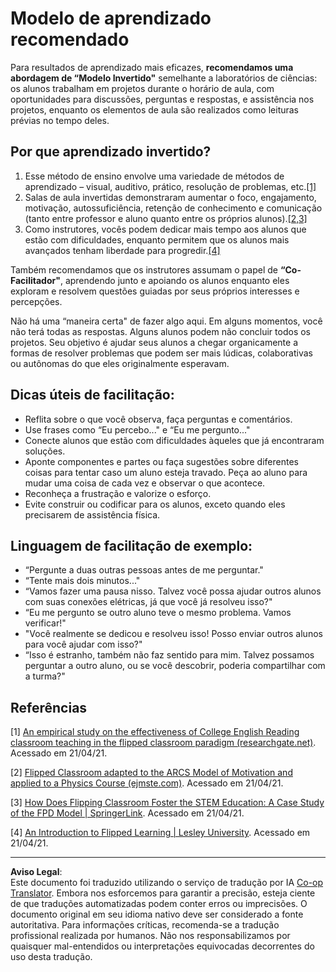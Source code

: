 <!--
CO_OP_TRANSLATOR_METADATA:
{
  "original_hash": "012bbd19f13171be32ac9ba21d4186c2",
  "translation_date": "2025-08-28T02:29:41+00:00",
  "source_file": "recommended-learning-model.md",
  "language_code": "br"
}
-->
# Modelo de aprendizado recomendado

Para resultados de aprendizado mais eficazes, **recomendamos uma abordagem de “Modelo Invertido"** semelhante a laboratórios de ciências: os alunos trabalham em projetos durante o horário de aula, com oportunidades para discussões, perguntas e respostas, e assistência nos projetos, enquanto os elementos de aula são realizados como leituras prévias no tempo deles.

## Por que aprendizado invertido?

1. Esse método de ensino envolve uma variedade de métodos de aprendizado – visual, auditivo, prático, resolução de problemas, etc.[[1]](../..)
2. Salas de aula invertidas demonstraram aumentar o foco, engajamento, motivação, autossuficiência, retenção de conhecimento e comunicação (tanto entre professor e aluno quanto entre os próprios alunos).[[2,3]](../..)
3. Como instrutores, vocês podem dedicar mais tempo aos alunos que estão com dificuldades, enquanto permitem que os alunos mais avançados tenham liberdade para progredir.[[4]](../..)

Também recomendamos que os instrutores assumam o papel de **“Co-Facilitador"**, aprendendo junto e apoiando os alunos enquanto eles exploram e resolvem questões guiadas por seus próprios interesses e percepções.

Não há uma “maneira certa" de fazer algo aqui. Em alguns momentos, você não terá todas as respostas. Alguns alunos podem não concluir todos os projetos. Seu objetivo é ajudar seus alunos a chegar organicamente a formas de resolver problemas que podem ser mais lúdicas, colaborativas ou autônomas do que eles originalmente esperavam.

## Dicas úteis de facilitação:

* Reflita sobre o que você observa, faça perguntas e comentários.
* Use frases como “Eu percebo..." e “Eu me pergunto..."
* Conecte alunos que estão com dificuldades àqueles que já encontraram soluções.
* Aponte componentes e partes ou faça sugestões sobre diferentes coisas para tentar caso um aluno esteja travado. Peça ao aluno para mudar uma coisa de cada vez e observar o que acontece.
* Reconheça a frustração e valorize o esforço.
* Evite construir ou codificar para os alunos, exceto quando eles precisarem de assistência física.

## Linguagem de facilitação de exemplo:

* “Pergunte a duas outras pessoas antes de me perguntar."
* “Tente mais dois minutos..."
* “Vamos fazer uma pausa nisso. Talvez você possa ajudar outros alunos com suas conexões elétricas, já que você já resolveu isso?"
* “Eu me pergunto se outro aluno teve o mesmo problema. Vamos verificar!"
* "Você realmente se dedicou e resolveu isso! Posso enviar outros alunos para você ajudar com isso?"
* “Isso é estranho, também não faz sentido para mim. Talvez possamos perguntar a outro aluno, ou se você descobrir, poderia compartilhar com a turma?"

## Referências

[1] [An empirical study on the effectiveness of College English Reading classroom teaching in the flipped classroom paradigm (researchgate.net)](https://www.researchgate.net/publication/322264495_An_empirical_study_on_the_effectiveness_of_College_English_Reading_classroom_teaching_in_the_flipped_classroom_paradigm). Acessado em 21/04/21.

[2] [Flipped Classroom adapted to the ARCS Model of Motivation and applied to a Physics Course (ejmste.com)](https://www.ejmste.com/article/flipped-classroom-adapted-to-the-arcs-model-of-motivation-and-applied-to-a-physics-course-4562). Acessado em 21/04/21.

[3] [How Does Flipping Classroom Foster the STEM Education: A Case Study of the FPD Model | SpringerLink](https://link.springer.com/article/10.1007/s10758-020-09443-9). Acessado em 21/04/21.

[4] [An Introduction to Flipped Learning | Lesley University](https://lesley.edu/article/an-introduction-to-flipped-learning#:~:text=An%20Introduction%20to%20Flipped%20Learning.%20Flipped%20learning%20is,advancements%20in%20the%20modern%20classroom%20is%20flipped%20learning.). Acessado em 21/04/21.

---

**Aviso Legal**:  
Este documento foi traduzido utilizando o serviço de tradução por IA [Co-op Translator](https://github.com/Azure/co-op-translator). Embora nos esforcemos para garantir a precisão, esteja ciente de que traduções automatizadas podem conter erros ou imprecisões. O documento original em seu idioma nativo deve ser considerado a fonte autoritativa. Para informações críticas, recomenda-se a tradução profissional realizada por humanos. Não nos responsabilizamos por quaisquer mal-entendidos ou interpretações equivocadas decorrentes do uso desta tradução.